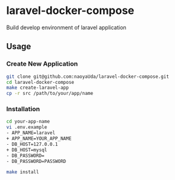 # laravel-docker-compose
Build develop environment of laravel  application

## Usage

### Create New Application

```bash
git clone git@github.com:naoyaUda/laravel-docker-compose.git
cd laravel-docker-compose
make create-laravel-app
cp -r src /path/to/your/app/name
```

### Installation

```bash
cd your-app-name
vi .env.example
- APP_NAME=laravel
+ APP_NAME=YOUR_APP_NAME
- DB_HOST=127.0.0.1
+ DB_HOST=mysql
- DB_PASSWORD=
- DB_PASSWORD=PASSWORD

make install
```
